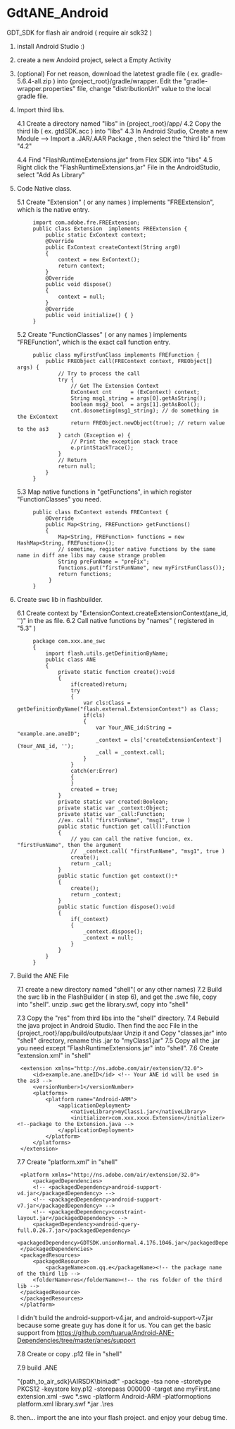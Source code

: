 # GdtANE_Android

GDT_SDK for flash air android
( require air sdk32 )

1. 	install Android Studio :)
2. 	create a new Andoird project, select a Empty Activity

3.	(optional) 
	For net reason, download the latetest gradle file ( ex. gradle-5.6.4-all.zip ) into {project_root}/gradle/wrapper.
	Edit the "gradle-wrapper.properties" file, change "distributionUrl" value to the local gradle file.

4. Import third libs.

	4.1 Create a directory named "libs" in {project_root}/app/
	4.2 Copy the third lib ( ex. gtdSDK.acc ) into "libs"
	4.3 In Android Studio, Create a new Module --> Import a .JAR/.AAR Package , then select the "third lib" from "4.2"

	4.4 Find "FlashRuntimeExtensions.jar" from Flex SDK into "libs"
	4.5 Right click the "FlashRuntimeExtensions.jar" File in the AndroidStudio, select "Add As Library"

5. Code Native class.

	5.1 Create "Extension" ( or any names ) implements "FREExtension", which is the native entry.

			import com.adobe.fre.FREExtension;
			public class Extension  implements FREExtension {
			    public static ExContext context;
			    @Override
			    public ExContext createContext(String arg0)
			    {
			        context = new ExContext();
			        return context;
			    }
			    @Override
			    public void dispose()
			    {
			        context = null;
			    }
			    @Override
			    public void initialize() { }
			}

	5.2 Create "FunctionClasses" ( or any names ) implements "FREFunction", which is the exact call function entry. 

			public class myFirstFunClass implements FREFunction {
				public FREObject call(FREContext context, FREObject[] args) {
					// Try to process the call
					try {
						// Get The Extension Context
						ExContext cnt      = (ExContext) context;
						String msg1_string = args[0].getAsString();
						boolean msg2_bool  = args[1].getAsBool();
						cnt.dosometing(msg1_string); // do something in the ExContext
						return FREObject.newObject(true); // return value to the as3
					} catch (Exception e) {
						// Print the exception stack trace
						e.printStackTrace();
					}
					// Return
					return null;
				}
			}

	5.3 Map native functions in "getFunctions", in which register "FunctionClasses" you need.

			public class ExContext extends FREContext {
			    @Override
			    public Map<String, FREFunction> getFunctions()
			    {
			    	Map<String, FREFunction> functions = new HashMap<String, FREFunction>();
	        		// sometime, register native functions by the same name in diff ane libs may cause strange problem
	        		String preFunName = "preFix"; 
	        		functions.put("firstFunName", new myFirstFunClass());
	        		return functions;
	    		 }
    		}

6. Create swc lib in flashbuilder.

	6.1 Create context by "ExtensionContext.createExtensionContext(ane_id, '')" in the as file.
	6.2 Call native functions by "names" ( registered in "5.3" )

			package com.xxx.ane_swc
			{
				import flash.utils.getDefinitionByName;			
				public class ANE
				{
					private static function create():void
					{
						if(created)return;
						try
						{
							var cls:Class = getDefinitionByName("flash.external.ExtensionContext") as Class;
							if(cls)
							{
								var Your_ANE_id:String = "example.ane.aneID";
								_context = cls['createExtensionContext'](Your_ANE_id, ''); 
								_call = _context.call;
							}
						}
						catch(er:Error)
						{
						}
						created = true;
					}
					private static var created:Boolean;
					private static var _context:Object;
					private static var _call:Function;
					//ex. call( "firstFunName", "msg1", true )
					public static function get call():Function
					{
						// you can call the native funcion, ex. "firstFunName", then the argument
						//  _context.call( "firstFunName", "msg1", true )
						create();
						return _call;
					}
					public static function get context():*
					{
						create();
						return _context;
					}
					public static function dispose():void
					{
						if(_context)
						{
							_context.dispose();
							_context = null;
						}
					}
				}
			}

7. Build the ANE File

	7.1 create a new directory named "shell"( or any other names)
	7.2 Build the swc lib in the FlashBuilder ( in step 6), and get the .swc file, copy into "shell".
		unzip .swc get the library.swf, copy into "shell"

	7.3 Copy the "res" from third libs into the "shell" directory.
    7.4 Rebuild the java project in Android Studio.
    	Then find the acc File in the {project_root}/app/build/outputs/aar
    	Unzip it and Copy "classes.jar" into "shell" directory, rename this .jar to "myClass1.jar"
    7.5 Copy all the .jar you need except "FlashRuntimeExtensions.jar" into "shell".
    7.6 Create "extension.xml" in "shell"

    	<extension xmlns="http://ns.adobe.com/air/extension/32.0">
		    <id>example.ane.aneID</id> <!-- Your ANE id will be used in the as3 -->
		    <versionNumber>1</versionNumber>
		    <platforms>
		        <platform name="Android-ARM">
		            <applicationDeployment>
		                <nativeLibrary>myClass1.jar</nativeLibrary>
		                <initializer>com.xxx.xxxx.Extension</initializer>  <!--package to the Extension.java -->
		            </applicationDeployment>
		        </platform>
		    </platforms>
		</extension>

	7.7 Create "platform.xml" in "shell"

		<platform xmlns="http://ns.adobe.com/air/extension/32.0">
			<packagedDependencies>
		    <!-- <packagedDependency>android-support-v4.jar</packagedDependency> --> 
		    <!-- <packagedDependency>android-support-v7.jar</packagedDependency> -->
		    <!-- <packagedDependency>constraint-layout.jar</packagedDependency> -->
			<packagedDependency>android-query-full.0.26.7.jar</packagedDependency> 
			<packagedDependency>GDTSDK.unionNormal.4.176.1046.jar</packagedDependency> 
		</packagedDependencies> 
		<packagedResources>
			<packagedResource>
				<packageName>com.qq.e</packageName><!-- the package name of the third lib -->
		    <folderName>res</folderName><!-- the res folder of the third lib -->
		</packagedResource>
		</packagedResources>
		</platform>


	I didn't build the android-support-v4.jar, and android-support-v7.jar because some greate guy has done it for us.
	You can get the basic support from https://github.com/tuarua/Android-ANE-Dependencies/tree/master/anes/support

	7.8 Create or copy .p12 file in "shell"

	7.9 build .ANE

	"{path_to_air_sdk}\AIRSDK\bin\adt" -package -tsa none -storetype PKCS12 -keystore key.p12 -storepass 000000 -target ane myFirst.ane extension.xml -swc *.swc -platform Android-ARM -platformoptions platform.xml library.swf *.jar .\res   


8. then... import the ane into your flash project.
	and enjoy your debug time.



